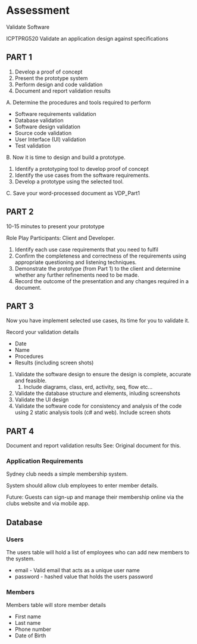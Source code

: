 # Assessment

Validate Software

ICPTPRG520 Validate an application design against specifications

## PART 1

1. Develop a proof of concept
2. Present the prototype system
3. Perform design and code validation
4. Document and report validation results

A. Determine the procedures and tools required to perform

* Software requirements validation
* Database validation
* Software design validation
* Source code validation
* User Interface (UI) validation
* Test validation

B. Now it is time to design and build a prototype.
1. Identify a prototyping tool to develop proof of concept
2. Identify the use cases from the software requirements.
3. Develop a prototype using the selected tool.

C. Save your word-processed document as VDP_Part1

## PART 2

10-15 minutes to present your prototype

Role Play Participants:
  Client and Developer.

1. Identify each use case requirements that you need to fulfil
2. Confirm the completeness and correctness of the requirements using appropriate questioning and listening techniques.
3. Demonstrate the prototype (from Part 1) to the client and determine whether any further refinements need to be made.
4. Record the outcome of the presentation and any changes required in a document.

## PART 3

Now you have implement selected use cases, its time for you to validate it.

Record your validation details
- Date
- Name
- Procedures
- Results (including screen shots)

1. Validate the software design to ensure the design is complete, accurate and feasible.
   1. Include diagrams, class, erd, activity, seq, flow etc...
2. Validate the database structure and elements, inluding screenshots
3. Validate the UI design
4. Validate the software code for consistency and analysis of the code using 2 static analysis tools (c# and web). Include screen shots

## PART 4

Document and report validation results
See: Original document for this.

### Application Requirements

Sydney club needs a simple membership system.

System should allow club employees to enter member details.

Future: Guests can sign-up and manage their membership online via the clubs website and via mobile app.

## Database

### Users

The users table will hold a list of employees who can add new members to the system.

* email - Valid email that acts as a unique user name
* password - hashed value that holds the users password

### Members

Members table will store member details

* First name
* Last name
* Phone number
* Date of Birth
  
